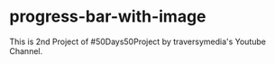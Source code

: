 # progress-bar-with-image
This is 2nd Project of #50Days50Project by traversymedia's Youtube Channel. 

